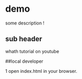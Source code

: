 # demo 

some description !


## sub header

whath tutorial on youtube

##local developer

1 open index.html in your browser.